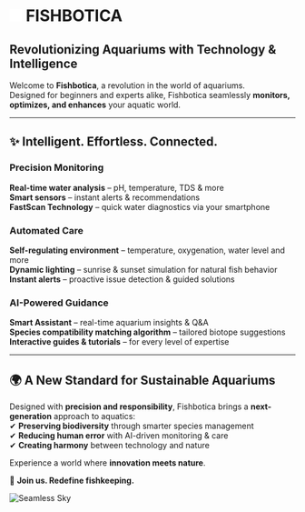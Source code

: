 # <img src="white_fishbotica_logo.png" alt="fishbotica" width="22"> FISHBOTICA

## **Revolutionizing Aquariums with Technology & Intelligence**

Welcome to **Fishbotica**, a revolution in the world of aquariums. \
Designed for beginners and experts alike, Fishbotica seamlessly **monitors, optimizes, and enhances** your aquatic world.

---

## ✨ **Intelligent. Effortless. Connected.**

### **Precision Monitoring**
**Real-time water analysis** – pH, temperature, TDS & more  
**Smart sensors** – instant alerts &  recommendations  
**FastScan Technology** – quick water diagnostics via your smartphone

### **Automated Care**
**Self-regulating environment** – temperature, oxygenation, water level and more \
**Dynamic lighting** – sunrise & sunset simulation for natural fish behavior  
**Instant alerts** – proactive issue detection & guided solutions

### **AI-Powered Guidance**
**Smart Assistant** – real-time aquarium insights & Q&A  
**Species compatibility matching algorithm** – tailored biotope suggestions  
**Interactive guides & tutorials** – for every level of expertise

---

## 🌍 **A New Standard for Sustainable Aquariums**

Designed with **precision and responsibility**, Fishbotica brings a **next-generation** approach to aquatics:  
✔ **Preserving biodiversity** through smarter species management  
✔ **Reducing human error** with AI-driven monitoring & care \
✔ **Creating harmony** between technology and nature

Experience a world where **innovation meets nature**.

🔗 **Join us. Redefine fishkeeping.**
<p>
  <img src="fish_background.gif" alt="Seamless Sky" style="width: 100vw; height: 450px; object-fit: cover;">
</p>

